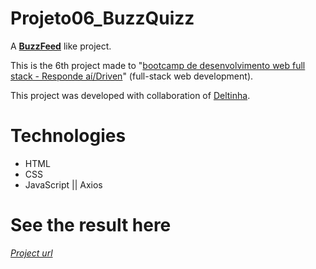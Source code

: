 # Projeto06_BuzzQuizz
A [**BuzzFeed**](https://www.buzzfeed.com/) like project.

This is the 6th project made to 
"[bootcamp de desenvolvimento web full stack - Responde aí/Driven](https://driven.com.br/)" 
(full-stack web development).

This project was developed with collaboration of [Deltinha](https://github.com/deltinha).

# Technologies
* HTML 
* CSS
* JavaScript || Axios

# See the result here
[*Project url*](https://nello-moreira.github.io/Projeto06_BuzzQuizz/)
